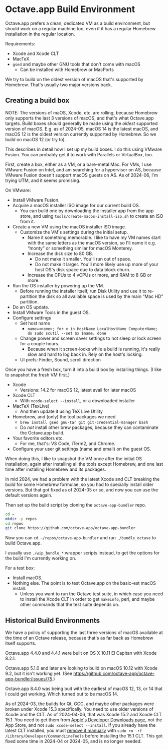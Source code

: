 # Octave.app Build Environment

Octave.app prefers a clean, dedicated VM as a build environment, but should work on a regular machine too, even if it has a regular Homebrew installation in the regular location.

Requirements:

* Xcode and Xcode CLT
* MacTeX
* `gsed` and maybe other GNU tools that don't come with macOS
  * Can be installed with Homebrew or MacPorts

We try to build on the oldest version of macOS that's supported by Homebrew. That's usually two major versions back.

## Creating a build box

NOTE: The versions of maOS, Xcode, etc. are rolling, because Homebrew only supports the last 3 versions of macOS, and that's what Octave.app targets. Build boxes should generally be made using the *oldest* supported version of macOS. E.g. as of 2024-05, macOS 14 is the latest macOS, and macOS 12 is the oldest version currently supported by Homebrew. So we build on macOS 12 (or try to).

This describes in detail how I set up my build boxes. I do this using VMware Fusion. You can probably get it to work with Parallels or VirtualBox, too.

First, create a box, either as a VM, or a bare-metal Mac. For VMs, I use VMware Fusion on Intel, and am searching for a hypervisor on AS, because VMware Fusion doesn't support macOS guests on AS. As of 2024-06, I'm trying UTM, and it seems promising.

On VMware:

* Install VMware Fusion.
* Acquire a macOS installer ISO image for our current build OS.
  * You can build one by downloading the installer app from the app store, and using `tools/create-macos-install-iso.sh` to create an ISO from it.
* Create a new VM using the macOS installer ISO image.
  * Customize the VM's settings during the initial setup.
    * Name it something memorable. I like to have my VM names start with the same letters as the macOS version, so I'll name it e.g. “monty” or something similar for macOS Monterey.
    * Increase the disk size to 80 GB.
      * Do not make it smaller. You'll run out of space.
      * Do not make it larger. You'll more likely use up more of your host OS's disk space due to data block churn.
    * Increase the CPUs to 4 vCPUs or more, and RAM to 8 GB or more.
* Run the OS installer by powering up the VM.
  * Before running the installer itself, run Disk Utility and use it to re-partition the disk so all available space is used by the main “Mac HD” partition.
* Do an OS update.
* Install VMware Tools in the guest OS.
* Configure settings
  * Set host name
    * `name=<name>; for x in HostName LocalHostName ComputerName; do sudo scutil --set $x $name; done`
  * Change power and screen saver settings to not sleep or lock screen for a couple hours.
    * Because when it screen-locks while a build is running, it's really slow and hard to log back in. Rely on the host's locking.
  * UI prefs: Finder, Sound, scroll direction

Once you have a fresh box, turn it into a build box by installing things. (I like to snapshot the fresh VM first.)

* Xcode
  * Versions: 14.2 for macOS 12, latest avail for later macOS
* Xcode CLT
  * With `xcode-select --install`, or a downloaded installer
* MacTeX (TexLive)
  * And then update it using TeX Live Utility
* Homebrew, and (only) the tool packages we need
  * `brew install gsed gnu-tar git git-credential-manager bash`
  * Do _not_ install other brew packages, because they can contaminate the Octave.app build.
* Your favorite editors etc.
  * For me, that's: VS Code, iTerm2, and Chrome.
* Configure your user git settings (name and email) on the guest OS.

When doing this, I like to snapshot the VM once after the initial OS installation, again after installing all the tools except Homebrew, and one last time after installing Homebrew and its packages.

In mid 2024, we had a problem with the latest Xcode and CLT breaking the build for some Homebrew formulae, so you had to specially install older versions. But that got fixed as of 2024-05 or so, and now you can use the default versions again.

Then set up the build script by cloning the `octave-app-bundler` repo.

```bash
cd ~
mkdir -p repos
cd repos
git clone https://github.com/octave-app/octave-app-bundler
```

Now you can `cd ~/repos/octave-app-bundler` and run `./bundle_octave` to build Octave.app.

I usually use `./wip_bundle_*` wrapper scripts instead, to get the options for the build I'm currently working on.

For a test box:

* Install macOS.
* Nothing else. The point is to test Octave.app on the basic-est macOS install.
  * Unless you want to run the Octave test suite, in which case you need to install the Xcode CLT in order to get `makeinfo`, perl, and maybe other commands that the test suite depends on.

## Historical Build Environments

We have a policy of supporting the last three versions of macOS available at the time of an Octave release, because that's as far back as Homebrew itself supports.

Octave.app 4.4.0 and 4.4.1 were built on OS X 10.11 El Capitan with Xcode 8.2.1.

Octave.app 5.1.0 and later are looking to build on macOS 10.12 with Xcode 9.2, but it isn't working yet. (See <https://github.com/octave-app/octave-app-bundler/issues/75>.)

Octave.app 8.4.0 was being buit with the earliest of macOS 12, 13, or 14 that I could get working. Which turned out to be macOS 14.

As of 2024-03, the builds for Qt, GCC, and maybe other packages were broken under Xcode 15.3 specifically. You need to use older versions of Xcode and the CLT. As of 2024-04-06, that was Xcode 15.2 and Xcode CLT 15.1. You need to get them from [Apple's Developer Downloads page](https://developer.apple.com/download/all/?q=xcode), not the App Store, and not `sudo xcode-select --install`. If you already have the latest CLT installed, you must [remove it manually](https://github.com/Homebrew/homebrew-core/issues/162714#issuecomment-2027462141) with `sudo rm -rf /Library/Developer/CommandLineTools` before installing the 15.1 CLT. This got fixed some time in 2024-04 or 2024-05, and is no longer needed.
